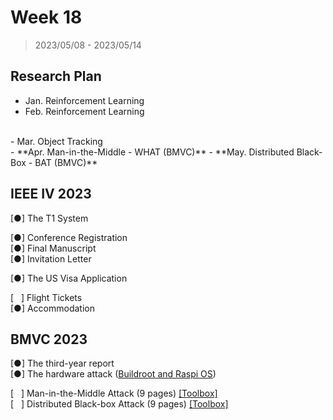 # Week 18

> 2023/05/08 - 2023/05/14

## Research Plan

- Jan. Reinforcement Learning  
- Feb. Reinforcement Learning  
<br/>
- Mar. Object Tracking  
<br/>
- **Apr. Man-in-the-Middle - WHAT (BMVC)**    
- **May. Distributed Black-Box - BAT (BMVC)**  

## IEEE IV 2023

[●] The T1 System  

[●] Conference Registration  
[●] Final Manuscript  
[●] Invitation Letter  

[●] The US Visa Application  

[ &nbsp; ] Flight Tickets  
[●] Accommodation  

## BMVC 2023

[●] The third-year report  
[●] The hardware attack ([Buildroot and Raspi OS](https://github.com/wuhanstudio/adversarial-camera))  

[ &nbsp; ] Man-in-the-Middle Attack (9 pages) [[Toolbox]](https://github.com/wuhanstudio/whitebox-adversarial-toolbox)  
[ &nbsp; ] Distributed Black-box Attack (9 pages) [[Toolbox]](https://github.com/wuhanstudio/blackbox-adversarial-toolbox)  
